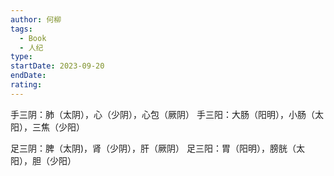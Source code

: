 ```yaml
---
author: 何柳
tags:
  - Book
  - 人纪
type: 
startDate: 2023-09-20
endDate: 
rating:
---
```

手三阴：肺（太阴），心（少阴），心包（厥阴）
手三阳：大肠（阳明），小肠（太阳），三焦（少阳）

足三阴：脾（太阴)，肾（少阴），肝（厥阴）
足三阳：胃（阳明），膀胱（太阳），胆（少阳）















